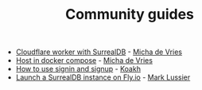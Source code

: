 <br>

<h1 align="center">Community guides</h1>

<br>

- [Cloudflare worker with SurrealDB](cloudflare-worker-with-surrealdb.md) - [Micha de Vries](https://github.com/kearfy)
- [Host in docker compose](host-in-docker-compose.md) - [Micha de Vries](https://github.com/kearfy)
- [How to use signin and signup](how-to-use-signin-and-signup.md) - [Koakh](https://github.com/koakh)
- [Launch a SurrealDB instance on Fly.io](launch-instance-on-flyio.md) - [Mark Lussier](https://github.com/intabulas)
